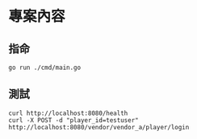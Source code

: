 # 專案內容

## 指命

    go run ./cmd/main.go

## 測試

    curl http://localhost:8080/health
    curl -X POST -d "player_id=testuser" http://localhost:8080/vendor/vendor_a/player/login
